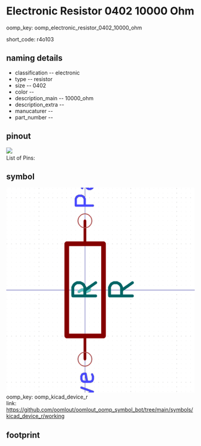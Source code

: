 # Electronic Resistor 0402 10000 Ohm
oomp_key: oomp_electronic_resistor_0402_10000_ohm  

short_code: r4o103
## naming details
* classification -- electronic
* type -- resistor
* size -- 0402
* color -- 
* description_main -- 10000_ohm
* description_extra -- 
* manucaturer -- 
* part_number -- 
## pinout
![](working_pinout_600.png)  
List of Pins:

## symbol

![](symbol/0/working/working_600.png)  
oomp_key: oomp_kicad_device_r  
link: https://github.com/oomlout/oomlout_oomp_symbol_bot/tree/main/symbols/kicad_device_r/working  


## footprint
